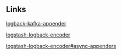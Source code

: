 ## Links

[logback-kafka-appender](https://github.com/danielwegener/logback-kafka-appender)

[logstash-logback-encoder](https://github.com/logfellow/logstash-logback-encoder)

[logstash-logback-encoder#async-appenders](https://github.com/logfellow/logstash-logback-encoder#async-appenders)
